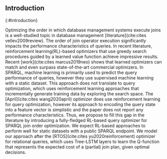 ## Introduction
{:#introduction}
<!-- Optimizing the order in which a database management system executes joins is a well-studied topic in database management [literature](cite:cites vellev2009review). The order of join operator execution significantly impacts the performance characteristics of queries.  -->
<!-- In classical relational database literature, three main approaches are studied: algorithms based on dynamic programming, random improvement, and heuristic searches [](cite:cites kossmann2000iterative).  -->
<!-- In recent literature, reinforcement learning(RL)-based query optimizers achieve impressive results. Most RL-based optimizers use a greedy search procedure guided by a trained value function that can predict the long-term cost of (partial) join plans. Recent [work](cite:cites marcus2019neo) shows that learned optimizers can match and even surpass state-of-the-art commercial optimizers. In SPARQL, machine or reinforcement learning is primarily used to predict query performance, however, besides the optimizer used in [April](cite:cites wang2020april), there is a surprising absence of RL-based query optimizers. The April optimizer uses an approach similar to relational database optimizers, however, it is simplistic and not extensively covered in the paper. Thus, we propose to fill this gap in the literature by introducing a fully-fledged RL-based query optimizer for SPARQL join order optimization. We expect RL-based approaches to perform well for static datasets with a public SPARQL endpoint. -->
Optimizing the order in which database management systems execute joins is a well-studied topic in database management [literature](cite:cites vellev2009review). The order of join operator execution significantly impacts the performance characteristics of queries. 
In recent literature, reinforcement learning(RL)-based optimizers that use greedy search procedures guided by a learned value function achieve impressive results. Recent [work](cite:cites marcus2019neo) shows that learned optimizers can match and even surpass state-of-the-art commercial optimizers. In SPARQL, machine learning is primarily used to predict the query performance of queries, however they use supervised machine learning with a static dataset. This approach does not translate to query optimization, which uses reinforcement learning approaches that incrementally generate training data by exploring the search space. The [April](cite:cites wang2020april) optimizer does use reinforcement learning for query optimization, however its approach to encoding the query state into a feature vector is simplistic and the paper does not report any performance characteristics. Thus, we propose to fill this gap in the literature by introducing a fully-fledged RL-based query optimizer for SPARQL join order optimization. We expect RL-based approaches to perform well for static datasets with a public SPARQL endpoint. We model our approach after the [RTOS](cite:cites yu2020reinforcement) optimizer for relational queries, which uses Tree-LSTM layers to learn the Q-function that represents the expected cost of a (partial) join plan, given optimal decisions. 

